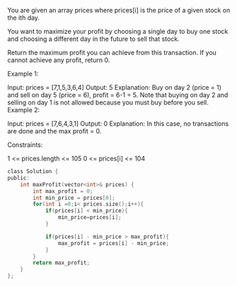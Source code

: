 You are given an array prices where prices[i] is the price of a given stock on the ith day.

You want to maximize your profit by choosing a single day to buy one stock and choosing a different day in the future to sell that stock.

Return the maximum profit you can achieve from this transaction. If you cannot achieve any profit, return 0.

Example 1:

Input: prices = [7,1,5,3,6,4]
Output: 5
Explanation: Buy on day 2 (price = 1) and sell on day 5 (price = 6), profit = 6-1 = 5.
Note that buying on day 2 and selling on day 1 is not allowed because you must buy before you sell.
Example 2:

Input: prices = [7,6,4,3,1]
Output: 0
Explanation: In this case, no transactions are done and the max profit = 0.

Constraints:

1 <= prices.length <= 105
0 <= prices[i] <= 104

```c
class Solution {
public:
    int maxProfit(vector<int>& prices) {
        int max_profit = 0;
        int min_price = prices[0];
        for(int i =0;i< prices.size();i++){
            if(prices[i] < min_price){
                min_price=prices[i];
            }

            if(prices[i] - min_price > max_profit){
                max_profit = prices[i] - min_price;
            }
        }
        return max_profit;
    }
};
```
